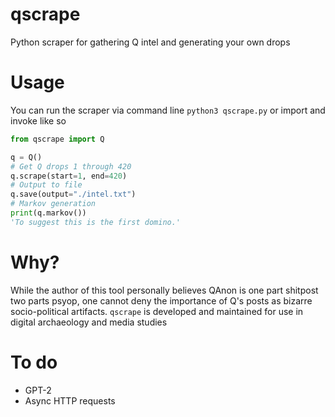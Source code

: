 # qscrape
Python scraper for gathering Q intel and generating your own drops
 
# Usage
You can run the scraper via command line ```python3 qscrape.py``` or import and invoke like so
```Python
from qscrape import Q

q = Q()
# Get Q drops 1 through 420
q.scrape(start=1, end=420)
# Output to file
q.save(output="./intel.txt")
# Markov generation
print(q.markov())
'To suggest this is the first domino.'
```
# Why?
While the author of this tool personally believes QAnon is one part shitpost two parts psyop, one cannot deny the importance of Q's posts as bizarre socio-political artifacts. `qscrape` is developed and maintained for use in digital archaeology and media studies

# To do
- GPT-2 
- Async HTTP requests
